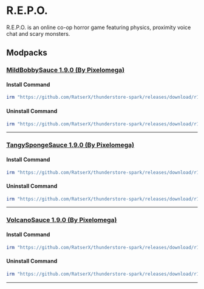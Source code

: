 # R.E.P.O.

R.E.P.O. is an online co-op horror game featuring physics, proximity voice chat and scary monsters.

## Modpacks

### [MildBobbySauce 1.9.0 (By Pixelomega)](https://thunderstore.io/c/repo/p/Pixelomega/MildBobbySauce/)

#### Install Command

````ps1
irm "https://github.com/RatserX/thunderstore-spark/releases/download/r14566615402/REPO-Pixelomega-MildBobbySauce-Install.ps1" | iex
```` 

#### Uninstall Command

````ps1
irm "https://github.com/RatserX/thunderstore-spark/releases/download/r14566615402/REPO-Pixelomega-MildBobbySauce-Uninstall.ps1" | iex
```` 

---

### [TangySpongeSauce 1.9.0 (By Pixelomega)](https://thunderstore.io/c/repo/p/Pixelomega/TangySpongeSauce/)

#### Install Command

````ps1
irm "https://github.com/RatserX/thunderstore-spark/releases/download/r14566615402/REPO-Pixelomega-TangySpongeSauce-Install.ps1" | iex
```` 

#### Uninstall Command

````ps1
irm "https://github.com/RatserX/thunderstore-spark/releases/download/r14566615402/REPO-Pixelomega-TangySpongeSauce-Uninstall.ps1" | iex
```` 

---

### [VolcanoSauce 1.9.0 (By Pixelomega)](https://thunderstore.io/c/repo/p/Pixelomega/VolcanoSauce/)

#### Install Command

````ps1
irm "https://github.com/RatserX/thunderstore-spark/releases/download/r14566615402/REPO-Pixelomega-VolcanoSauce-Install.ps1" | iex
```` 

#### Uninstall Command

````ps1
irm "https://github.com/RatserX/thunderstore-spark/releases/download/r14566615402/REPO-Pixelomega-VolcanoSauce-Uninstall.ps1" | iex
```` 

---



